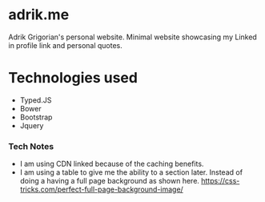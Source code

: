 # adrik.me
Adrik Grigorian's personal website. Minimal website showcasing my Linked in profile link
and personal quotes. 


# Technologies used
* Typed.JS
* Bower
* Bootstrap
* Jquery 

### Tech Notes
* I am using CDN linked because of the caching benefits. 
* I am using a table to give me the ability to a section later. Instead of doing a having a full page 
background as shown here. https://css-tricks.com/perfect-full-page-background-image/